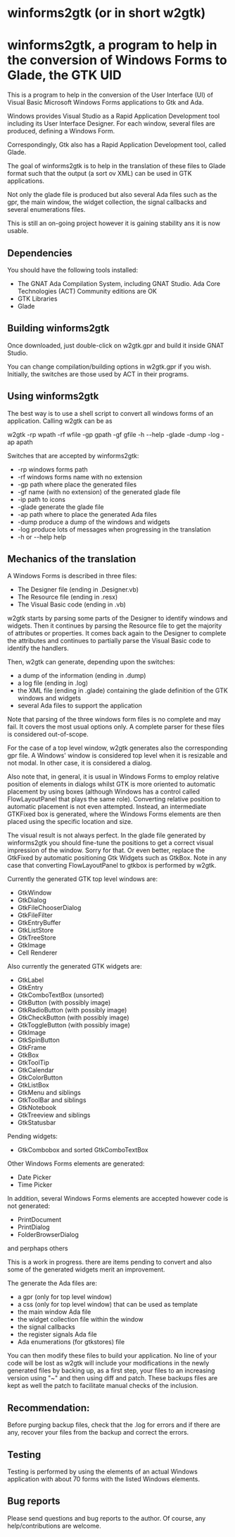 # winforms2gtk (or in short w2gtk)
winforms2gtk, a program to help in the conversion of Windows Forms to Glade, the GTK UID
========================================================================================

This is a program to help in the conversion of the User Interface (UI) of Visual Basic
Microsoft Windows Forms applications to Gtk and Ada.

Windows provides Visual Studio as a Rapid Application Development tool including its 
User Interface Designer. For each window, several files are produced, defining a 
Windows Form. 

Correspondingly, Gtk also has a Rapid Application Development tool, called Glade.

The goal of winforms2gtk is to help in the translation of these files to Glade
format such that the output (a sort ov XML) can be used in GTK applications.

Not only the glade file is produced but also several Ada files such as the gpr, the main window, 
the widget collection, the signal callbacks and several enumerations files.

This is still an on-going project however it is gaining stability ans it is now usable.

Dependencies
------------

You should have the following tools installed:

- The GNAT Ada Compilation System, including GNAT Studio. Ada Core Technologies (ACT) 
Community editions are OK
- GTK Libraries
- Glade


Building winforms2gtk
---------------------
Once downloaded, just double-click on w2gtk.gpr and build it inside GNAT Studio.

You can change compilation/building options in w2gtk.gpr if you wish. Initially, the
switches are those used by ACT in their programs.


Using winforms2gtk
------------------
The best way is to use a shell script to convert all windows forms of an application. Calling
w2gtk can be as

w2gtk -rp wpath -rf wfile -gp gpath -gf gfile -h --help -glade -dump -log -ap apath

Switches that are accepted by winforms2gtk:

- -rp windows forms path
- -rf windows forms name with no extension
- -gp path where place the generated files
- -gf name (with no extension) of the generated glade file
- -ip path to icons
- -glade generate the glade file
- -ap path where to place the generated Ada files
- -dump produce a dump of the windows and widgets
- -log produce lots of messages when progressing in the translation
- -h or --help help

Mechanics of the translation
----------------------------
A Windows Forms is described in three files:

- The Designer file (ending in .Designer.vb)
- The Resource file (ending in .resx)
- The Visual Basic code (ending in .vb)

w2gtk starts by parsing some parts of the Designer to identify windows and widgets. Then it
continues by parsing the Resource file to get the majority of attributes or properties. It
comes back again to the Designer to complete the attributes and continues to partially parse
the Visual Basic code to identify the handlers.

Then, w2gtk can generate, depending upon the switches:

- a dump of the information (ending in .dump)
- a log file (ending in .log)
- the XML file (ending in .glade) containing the glade definition of the GTK windows and widgets
- several Ada files to support the application

Note that parsing of the three windows form files is no complete and may fail. It covers the most 
usual options only. A complete parser for these files is considered out-of-scope.

For the case of a top level window, w2gtk generates also the corresponding gpr file.
A Windows' window is considered top level when it is resizable and not modal. In other case,
it is considered a dialog.

Also note that, in general, it is usual in Windows Forms to employ relative position of 
elements in dialogs whilst GTK is more oriented to automatic placement by using boxes (although 
Windows has a control called FlowLayoutPanel that plays the same role).
Converting relative position to automatic placement is not even attempted. Instead, 
an intermediate GTKFixed box is generated, where the Windows Forms elements are then placed 
using the specific location and size.

The visual result is not always perfect. In the glade file generated by winforms2gtk you should 
fine-tune the positions to get a correct visual impression of the window. Sorry for that. Or even better, 
replace the GtkFixed by automatic positioning Gtk Widgets such as GtkBox. Note in any case that converting 
FlowLayoutPanel to gtkbox is performed by w2gtk.

Currently the generated GTK top level windows are:

- GtkWindow
- GtkDialog
- GtkFileChooserDialog
- GtkFileFilter
- GtkEntryBuffer
- GtkListStore
- GtkTreeStore
- GtkImage
- Cell Renderer

Also currently the generated GTK widgets are:

- GtkLabel 
- GtkEntry
- GtkComboTextBox (unsorted)
- GtkButton (with possibly image)
- GtkRadioButton  (with possibly image)
- GtkCheckButton (with possibly image)
- GtkToggleButton (with possibly image)
- GtkImage 
- GtkSpinButton
- GtkFrame
- GtkBox
- GtkToolTip 
- GtkCalendar
- GtkColorButton
- GtkListBox
- GtkMenu and siblings
- GtkToolBar and siblings
- GtkNotebook
- GtkTreeview and siblings
- GtkStatusbar

Pending widgets:

- GtkCombobox and sorted GtkComboTextBox

Other Windows Forms elements are generated:

- Date Picker
- Time Picker

In addition, several Windows Forms elements are accepted however code is not generated:

- PrintDocument
- PrintDialog
- FolderBrowserDialog

and perphaps others

This is a work in progress. there are items pending to convert and also some of the
generated widgets merit an improvement.

The generate the Ada files are:

- a gpr (only for top level window)
- a css (only for top level window) that can be used as template
- the main window Ada file 
- the widget collection file within the window
- the signal callbacks
- the register signals Ada file
- Ada enumerations (for gtkstores) file

You can then modify these files to build your application. No line of your code will be lost as
w2gtk will include your modifications in the newly generated files by backing up, as a first step, your
files to an increasing version using "~" and then using diff and patch. These backups files
are kept as well the patch to facilitate manual checks of the inclusion.

Recommendation:
---------------
Before purging backup files, check that the .log for errors and if there are any,
recover your files from the backup and correct the errors.

Testing
-------
Testing is performed by using the elements of an actual Windows application with about 
70 forms with the listed Windows elements.

Bug reports
-----------
Please send questions and bug reports to the author. Of course, any help/contributions are
welcome.
